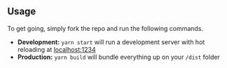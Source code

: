 
## Usage

To get going, simply fork the repo and run the following commands.

-   **Development:**
    `yarn start` will run a development server with hot reloading at <localhost:1234>
-   **Production:**
    `yarn build` will bundle everything up on your `/dist` folder
